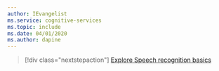 ```yaml
---
author: IEvangelist
ms.service: cognitive-services
ms.topic: include
ms.date: 04/01/2020
ms.author: dapine
---
```


> [!div class="nextstepaction"]
> [Explore Speech recognition basics](../../../../speech-to-text-basics.md)